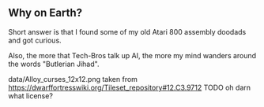 Why on Earth?
-----
Short answer is that I found some of my old Atari 800 assembly doodads and got curious.

Also, the more that Tech-Bros talk up AI, the more my mind wanders around the words "Butlerian Jihad".

data/Alloy_curses_12x12.png taken from https://dwarffortresswiki.org/Tileset_repository#12.C3.9712 
TODO oh darn what license?